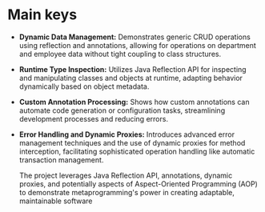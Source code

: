 # Main keys

- **Dynamic Data Management:** Demonstrates generic CRUD operations using reflection and annotations, allowing for operations on department and employee data without tight coupling to class structures.
- **Runtime Type Inspection:** Utilizes Java Reflection API for inspecting and manipulating classes and objects at runtime, adapting behavior dynamically based on object metadata.
- **Custom Annotation Processing:** Shows how custom annotations can automate code generation or configuration tasks, streamlining development processes and reducing errors.
- **Error Handling and Dynamic Proxies:** Introduces advanced error management techniques and the use of dynamic proxies for method interception, facilitating sophisticated operation handling like automatic transaction management.
  
  The project leverages Java Reflection API, annotations, dynamic proxies, and potentially aspects of Aspect-Oriented Programming (AOP) to demonstrate metaprogramming's power in creating adaptable, maintainable software

